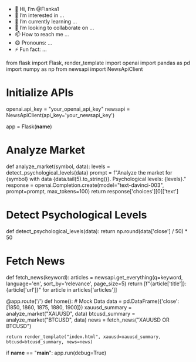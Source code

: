 - 👋 Hi, I’m @Flanka1
- 👀 I’m interested in ...
- 🌱 I’m currently learning ...
- 💞️ I’m looking to collaborate on ...
- 📫 How to reach me ...
- 😄 Pronouns: ...
- ⚡ Fun fact: ...

<!---
Flanka1/Flanka1 is a ✨ special ✨ repository because its `README.md` (this file) appears on your GitHub profile.
You can click the Preview link to take a look at your changes.
--->
from flask import Flask, render_template
import openai
import pandas as pd
import numpy as np
from newsapi import NewsApiClient

# Initialize APIs
openai.api_key = "your_openai_api_key"
newsapi = NewsApiClient(api_key='your_newsapi_key')

app = Flask(__name__)

# Analyze Market
def analyze_market(symbol, data):
    levels = detect_psychological_levels(data)
    prompt = f"Analyze the market for {symbol} with data {data.tail(5).to_string()}. Psychological levels: {levels}."
    response = openai.Completion.create(model="text-davinci-003", prompt=prompt, max_tokens=100)
    return response['choices'][0]['text']

# Detect Psychological Levels
def detect_psychological_levels(data):
    return np.round(data['close'] / 50) * 50

# Fetch News
def fetch_news(keyword):
    articles = newsapi.get_everything(q=keyword, language='en', sort_by='relevance', page_size=5)
    return [f"{article['title']}: {article['url']}" for article in articles['articles']]

@app.route('/')
def home():
    # Mock Data
    data = pd.DataFrame({'close': [1850, 1860, 1875, 1880, 1900]})
    xauusd_summary = analyze_market("XAUUSD", data)
    btcusd_summary = analyze_market("BTCUSD", data)
    news = fetch_news("XAUUSD OR BTCUSD")
    
    return render_template("index.html", xauusd=xauusd_summary, btcusd=btcusd_summary, news=news)

if __name__ == "__main__":
    app.run(debug=True)
